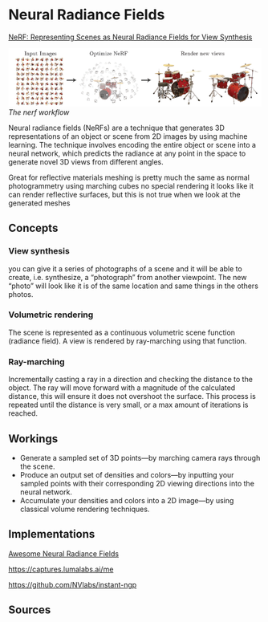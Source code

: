# Neural Radiance Fields

[NeRF: Representing Scenes as Neural Radiance Fields for View Synthesis]

![image](./img/nerfImage.png)
*The nerf workflow*

Neural radiance fields (NeRFs) are a technique that generates 3D representations of an object or scene from 2D images by using machine learning. The technique involves encoding the entire object or scene into a neural network, which predicts the radiance at any point in the space to generate novel 3D views from different angles.

Great for reflective materials
meshing is pretty much the same as normal photogrammetry
using marching cubes
no special rendering
it looks like it can render reflective surfaces, but this is not true when we look at the generated meshes

## Concepts

### View synthesis

you can give it a series of photographs of a scene and it will be able to create, i.e. synthesize, a “photograph” from another viewpoint.  The new “photo” will look like it is of the same location and same things in the others photos.

### Volumetric rendering

The scene is represented as a continuous volumetric scene function (radiance field).
A view is rendered by ray-marching using that function.

### Ray-marching

Incrementally casting a ray in a direction and checking the distance to the object. The ray will move forward with a magnitude of the calculated distance, this will ensure it does not overshoot the surface. This process is repeated until the distance is very small, or a max amount of iterations is reached.

## Workings

- Generate a sampled set of 3D points—by marching camera rays through the scene.
- Produce an output set of densities and colors—by inputting your sampled points with their corresponding 2D viewing directions into the neural network.
- Accumulate your densities and colors into a 2D image—by using classical volume rendering techniques.

## Implementations

[Awesome Neural Radiance Fields]

https://captures.lumalabs.ai/me

https://github.com/NVlabs/instant-ngp

## Sources

[NeRF: Representing Scenes as Neural Radiance Fields for View Synthesis]:
(https://doi.org/10.48550/arXiv.2003.08934)

[Awesome Neural Radiance Fields]: 
(https://github.com/awesome-NeRF/awesome-NeRF)